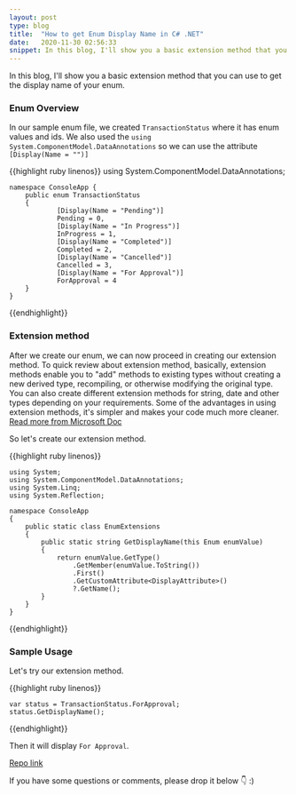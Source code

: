 ```yaml
---
layout: post
type: blog
title:  "How to get Enum Display Name in C# .NET"
date:   2020-11-30 02:56:33
snippet: In this blog, I'll show you a basic extension method that you can use to get the display name of your enum.
---
```

<script>
    window.location.replace('https://dnilvincent.com/blog/posts/how-to-get-enum-display-name-in-csharp-net')
</script>
In this blog, I'll show you a basic extension method that you can use to get the display name of your enum.

### Enum Overview

In our sample enum file, we created `TransactionStatus` where it has enum values and ids. We also used the `using System.ComponentModel.DataAnnotations` so we can use the attribute `[Display(Name = "")]`

{{highlight ruby linenos}}
    using System.ComponentModel.DataAnnotations;

    namespace ConsoleApp {
        public enum TransactionStatus
        {
                [Display(Name = "Pending")]
                Pending = 0,
                [Display(Name = "In Progress")]
                InProgress = 1,
                [Display(Name = "Completed")]
                Completed = 2,
                [Display(Name = "Cancelled")]
                Cancelled = 3,
                [Display(Name = "For Approval")]
                ForApproval = 4
        }
    }
{{endhighlight}}

### Extension method
After we create our enum, we can now proceed in creating our extension method. To quick review about extension method, basically, extension methods enable you to "add" methods to existing types without creating a new derived type, recompiling, or otherwise modifying the original type. You can also create different extension methods for string, date and other types depending on your requirements. Some of the advantages in using extension methods, it's simpler and makes your code much more cleaner. <a href="https://docs.microsoft.com/en-us/dotnet/csharp/programming-guide/classes-and-structs/extension-methods" target="_blank">Read more from Microsoft Doc</a>

So let's create our extension method.

{{highlight ruby linenos}}

    using System;
    using System.ComponentModel.DataAnnotations;
    using System.Linq;
    using System.Reflection;

    namespace ConsoleApp
    {
        public static class EnumExtensions
        {
            public static string GetDisplayName(this Enum enumValue)
            {
                return enumValue.GetType()
                    .GetMember(enumValue.ToString())
                    .First()
                    .GetCustomAttribute<DisplayAttribute>()
                    ?.GetName();
            }
        }
    }
{{endhighlight}}

### Sample Usage
Let's try our extension method.

{{highlight ruby linenos}}

    var status = TransactionStatus.ForApproval;
    status.GetDisplayName();

{{endhighlight}}

Then it will display `For Approval`.


<a href="https://github.com/deanilvincent/EnumSampleCsharpConsoleApp" target="_blank">Repo link</a>

If you have some questions or comments, please drop it below 👇 :)
